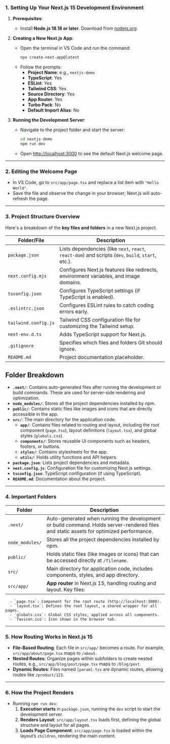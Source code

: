 

### 1. **Setting Up Your Next.js 15 Development Environment**

   1. **Prerequisites**:
      - Install **Node.js 18.18 or later**. Download from [nodejs.org](https://nodejs.org).

   2. **Creating a New Next.js App**:
      - Open the terminal in VS Code and run the command:
        ```bash
        npx create-next-app@latest
        ```
      - Follow the prompts:
        - **Project Name**: e.g., `nextjs-demo`
        - **TypeScript**: Yes
        - **ESLint**: Yes
        - **Tailwind CSS**: Yes
        - **Source Directory**: Yes
        - **App Router**: Yes
        - **Turbo Pack**: No
        - **Default Import Alias**: No

   3. **Running the Development Server**:
      - Navigate to the project folder and start the server:
        ```bash
        cd nextjs-demo
        npm run dev
        ```
      - Open [http://localhost:3000](http://localhost:3000) to see the default Next.js welcome page.

---

### 2. **Editing the Welcome Page**

   - In VS Code, go to `src/app/page.tsx` and replace a list item with `"Hello World"`.
   - Save the file and observe the change in your browser; Next.js will auto-refresh the page.

---

### 3. **Project Structure Overview**

   Here's a breakdown of the **key files and folders** in a new Next.js project.

   | Folder/File               | Description |
   |---------------------------|-------------|
   | `package.json`            | Lists dependencies (like `next`, `react`, `react-dom`) and scripts (`dev`, `build`, `start`, etc.). |
   | `next.config.mjs`         | Configures Next.js features like redirects, environment variables, and image domains. |
   | `tsconfig.json`           | Configures TypeScript settings (if TypeScript is enabled). |
   | `.eslintrc.json`          | Configures ESLint rules to catch coding errors early. |
   | `tailwind.config.js`      | Tailwind CSS configuration file for customizing the Tailwind setup. |
   | `next-env.d.ts`           | Adds TypeScript support for Next.js. |
   | `.gitignore`              | Specifies which files and folders Git should ignore. |
   | `README.md`               | Project documentation placeholder. |




## Folder Breakdown

- **`.next/`**: Contains auto-generated files after running the development or build commands. These are used for server-side rendering and optimization.
- **`node_modules/`**: Stores all the project dependencies installed by npm.
- **`public/`**: Contains static files like images and icons that are directly accessible in the app.
- **`src/`**: The main directory for the application code.
  - **`app/`**: Contains files related to routing and layout, including the root component (`page.tsx`), layout definitions (`layout.tsx`), and global styles (`globals.css`).
  - **`components/`**: Stores reusable UI components such as headers, footers, or buttons.
  - **`styles/`**: Contains stylesheets for the app.
  - **`utils/`**: Holds utility functions and API helpers.
- **`package.json`**: Lists project dependencies and metadata.
- **`next.config.js`**: Configuration file for customizing Next.js settings.
- **`tsconfig.json`**: TypeScript configuration (if using TypeScript).
- **`README.md`**: Documentation about the project.


---

### 4. **Important Folders**

   | Folder           | Description |
   |------------------|-------------|
   | `.next/`         | Auto-generated when running the development or build command. Holds server-rendered files and static assets for optimized performance. |
   | `node_modules/`  | Stores all the project dependencies installed by npm. |
   | `public/`        | Holds static files (like images or icons) that can be accessed directly at `/filename`. |
   | `src/`           | Main directory for application code, includes components, styles, and app directory. |
   | `src/app/`       | **App router** in Next.js 15, handling routing and layout. Key files: |
      - `page.tsx`: Component for the root route (http://localhost:3000).
      - `layout.tsx`: Defines the root layout, a shared wrapper for all pages.
      - `globals.css`: Global CSS styles, applied across all components.
      - `favicon.ico`: Icon shown in the browser tab.

---

### 5. **How Routing Works in Next.js 15**

   - **File-Based Routing**: Each file in `src/app/` becomes a route. For example, `src/app/about/page.tsx` maps to `/about`.
   - **Nested Routes**: Organize pages within subfolders to create nested routes, e.g., `src/app/blog/post/page.tsx` maps to `/blog/post`.
   - **Dynamic Routes**: Files named `[param].tsx` are dynamic routes, allowing routes like `/product/123`.

---

### 6. **How the Project Renders**

   - Running `npm run dev`:
      1. **Execution starts** in `package.json`, running the `dev` script to start the development server.
      2. **Renders Layout**: `src/app/layout.tsx` loads first, defining the global structure and layout for all pages.
      3. **Loads Page Component**: `src/app/page.tsx` is loaded within the layout’s `children`, rendering the main content.

